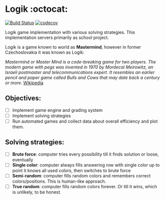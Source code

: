 # Logik :octocat:  
[![Build Status](https://travis-ci.org/miskopo/Logik.svg?branch=master)](https://travis-ci.org/miskopo/Logik)
[![codecov](https://codecov.io/gh/miskopo/Logik/branch/master/graph/badge.svg)](https://codecov.io/gh/miskopo/Logik)



Logik game implementation with various solving strategies.
This implementation servers primarily as school project.


Logik is a game known to world as **Mastermind**, however in former Czechoslovakia it was known as Logik:

_Mastermind or Master Mind is a code-breaking game for two players. The modern game with pegs was invented in 1970 by Mordecai Meirowitz, an Israeli postmaster and telecommunications expert. It resembles an earlier pencil and paper game called Bulls and Cows that may date back a century or more._ 
[Wikipedia](https://en.wikipedia.org/wiki/Mastermind_(board_game))


## Objectives:
- [ ] Implement game engine and grading system
- [ ] Implement solving strategies
- [ ] Run automated games and collect data about overall efficiency and plot them.

## Solving strategies:
- [ ] **Brute force**: computer tries every possibility till it finds solution or loose, eventually
- [ ] **Single color**: computer always fills answering row with single color up to point it knows all used colors, then switches to brute force
- [ ] **Semi-random**: computer fills random colors and remembers correct colors/positions. This is human-like approach.
- [ ] **True random**: computer fills random colors forever. Or till it wins, which is unlikely, to be honest.
